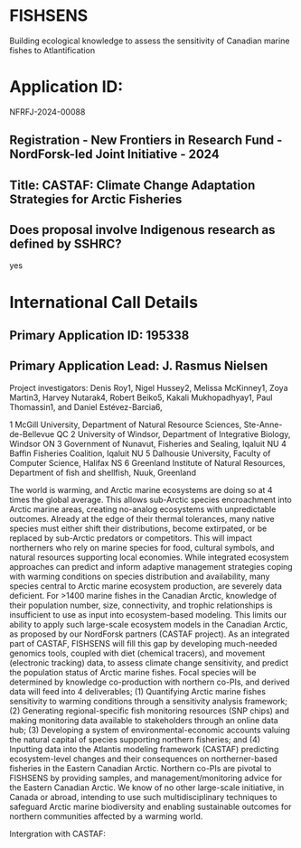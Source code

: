 # FISHSENS
Building ecological knowledge to assess the sensitivity of Canadian marine fishes to Atlantification

# Application ID: 
NFRFJ-2024-00088

## Registration - New Frontiers in Research Fund - NordForsk-led Joint Initiative - 2024

## Title: CASTAF: Climate Change Adaptation Strategies for Arctic Fisheries

## Does proposal involve Indigenous research as defined by SSHRC?
yes

# International Call Details

## Primary Application ID: 195338
## Primary Application Lead: J. Rasmus Nielsen

Project investigators: Denis Roy1, Nigel Hussey2, Melissa McKinney1, Zoya Martin3, Harvey Nutarak4, Robert Beiko5, Kakali Mukhopadhyay1, Paul Thomassin1, and Daniel Estévez-Barcia6,  

1 McGill University, Department of Natural Resource Sciences, Ste-Anne-de-Bellevue QC
2 University of Windsor, Department of Integrative Biology, Windsor ON
3 Government of Nunavut, Fisheries and Sealing, Iqaluit NU 
4 Baffin Fisheries Coalition, Iqaluit NU
5 Dalhousie University, Faculty of Computer Science, Halifax NS
6 Greenland Institute of Natural Resources, Department of fish and shellfish, Nuuk, Greenland

The world is warming, and Arctic marine ecosystems are doing so at 4 times the global average. This allows sub-Arctic species encroachment into Arctic marine areas, creating no-analog ecosystems with unpredictable outcomes. Already at the edge of their thermal tolerances, many native species must either shift their distributions, become extirpated, or be replaced by sub-Arctic predators or competitors. This will impact northerners who rely on marine species for food, cultural symbols, and natural resources supporting local economies. While integrated ecosystem approaches can predict and inform adaptive management strategies coping with warming conditions on species distribution and availability, many species central to Arctic marine ecosystem production, are severely data deficient. For >1400 marine fishes in the Canadian Arctic, knowledge of their population number, size, connectivity, and trophic relationships is insufficient to use as input into ecosystem-based modeling. This limits our ability to apply such large-scale ecosystem models in the Canadian Arctic, as proposed by our NordForsk partners (CASTAF project). As an integrated part of CASTAF, FISHSENS will fill this gap by developing much-needed genomics tools, coupled with diet (chemical tracers), and movement (electronic tracking) data, to assess climate change sensitivity, and predict the population status of Arctic marine fishes. Focal species will be determined by knowledge co-production with northern co-PIs, and derived data will feed into 4 deliverables; (1) Quantifying Arctic marine fishes sensitivity to warming conditions through a sensitivity analysis framework; (2) Generating regional-specific fish monitoring resources (SNP chips) and making monitoring data available to stakeholders through an online data hub; (3) Developing a system of environmental-economic accounts valuing the natural capital of species supporting northern fisheries; and (4) Inputting data into the Atlantis modeling framework (CASTAF) predicting ecosystem-level changes and their consequences on northerner-based fisheries in the Eastern Canadian Arctic. Northern co-PIs are pivotal to FISHSENS by providing samples, and management/monitoring advice for the Eastern Canadian Arctic. We know of no other large-scale initiative, in Canada or abroad, intending to use such multidisciplinary techniques to safeguard Arctic marine biodiversity and enabling sustainable outcomes for northern communities affected by a warming world.

Intergration with CASTAF:
